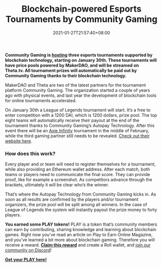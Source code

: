 ﻿---
title: "Blockchain-powered Esports Tournaments by Community Gaming"
date: 2021-01-27T21:57:40+08:00
lastmod: 2021-01-27T16:45:40+08:00
draft: false
authors: ["Elton"]
description: "Community Gaming is hosting three esports tournaments supported by blockchain technology, starting on January 30th. These tournaments will have price pools powered by MakerDAO, and will be streamed on Theta.tv. All tournament prizes will automatically be paid out by Community Gaming thanks to their blockchain technology."
featuredImage: "blockchain-powered-esports-tournaments-by-community-gaming.png"
tags: ["Digital Collectibles","Play to Earn"]
categories: ["news"]
news: ["Digital Collectibles"]
weight: 
lightgallery: true
pinned: false
recommend: false
recommend1: false
---

**Community Gaming is [hosting](https://blog.communitygaming.io/community-gaming-partners-with-the-maker-foundation-and-theta-network/) three esports tournaments supported by blockchain technology, starting on January 30th. These tournaments will have price pools powered by MakerDAO, and will be streamed on Theta.tv. All tournament prizes will automatically be paid out by Community Gaming thanks to their blockchain technology.**

MakerDAO and Theta are two of the latest partners for the tournament platform Community Gaming. The organization started a couple of years ago with physical events, and last year the development of blockchain tools for online tournaments accelerated.

On January 30th a League of Legends tournament will start. It’s a free to enter competition with a 1200 DAI, which is 1200 dollars, prize pool. The top eight teams will automatically receive their payout at the end of the tournament thanks to Community Gaming’s Autopay Technology. After this event there will be an [Axie Infinity](https://www.playtoearn.online/?s=axie+infinity) tournament in the middle of February, while the third gaming partner still needs to be revealed. [Check out their website here](https://communitygaming.io/).

### How does this work?

Every player and or team will need to register themselves for a tournament, while also providing an Ethereum wallet address. After each match, both teams or players need to communicate the final score. They can provide proof, like for example a screenshot. As competitors advance through the brackets, ultimately it will be clear who’s the winner.

That’s where the Autopay Technology from Community Gaming kicks in. As soon as all results are confirmed by the players and/or tournament organizers, the prize pool will be split among all winners. In the case of League of Legends the system will instantly payout the prize money to forty players.

**You earned some PLAY tokens!**
PLAY is a token that’s community members can earn by contributing, sharing knowledge and learning about blockchain games. Right now you’ve read an article on Play to Earn Online Magazine, and you’ve learned a bit more about blockchain gaming. Therefore you will receive a reward. **[Claim this reward](https://app.tryroll.com/claim/PLAY-H7ejKcEYwwCM)** and create a Roll wallet, and [join our community on Discord](https://discord.com/invite/fHmFm5gTND)!

**[Get your PLAY here!](https://app.tryroll.com/claim/PLAY-yrwHkj3kyR7X)**